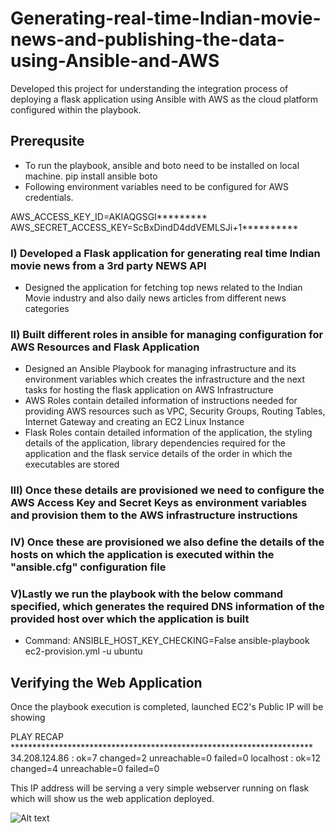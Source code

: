 # Generating-real-time-Indian-movie-news-and-publishing-the-data-using-Ansible-and-AWS

Developed this project for understanding the integration process of deploying a flask application using Ansible with AWS as the cloud platform configured within the playbook.

## Prerequsite
* To run the playbook, ansible and boto need to be installed on local machine. pip install ansible boto
* Following environment variables need to be configured for AWS credentials.

AWS_ACCESS_KEY_ID=AKIAQGSGI********* AWS_SECRET_ACCESS_KEY=ScBxDindD4ddVEMLSJi+1**********

### I) Developed a Flask application for generating real time Indian movie news from a 3rd party NEWS API
* Designed the application for fetching top news related to the Indian Movie industry and also daily news articles from different news categories

### II) Built different roles in ansible for managing configuration for AWS Resources and Flask Application
* Designed an Ansible Playbook for managing infrastructure and its environment variables which creates the infrastructure and the next tasks for hosting the flask application on AWS Infrastructure
* AWS Roles contain detailed information of instructions needed for providing AWS resources such as VPC, Security Groups, Routing Tables, Internet Gateway and creating an EC2 Linux Instance
* Flask Roles contain detailed information of the application, the styling details of the application, library dependencies required for the application and the flask service details of the order in which the executables are stored

### III) Once these details are provisioned we need to configure the AWS Access Key and Secret Keys as environment variables and provision them to the AWS infrastructure instructions

### IV) Once these are provisioned we also define the details of the hosts on which the application is executed within the "ansible.cfg" configuration file

### V)Lastly we run the playbook with the below command specified, which generates the required DNS information of the provided host over which the application is built

* Command: ANSIBLE_HOST_KEY_CHECKING=False ansible-playbook ec2-provision.yml -u ubuntu

## Verifying the Web Application

Once the playbook execution is completed, launched EC2's Public IP will be showing

PLAY RECAP *********************************************************************
34.208.124.86              : ok=7    changed=2    unreachable=0    failed=0
localhost                  : ok=12   changed=4    unreachable=0    failed=0

This IP address will be serving a very simple webserver running on flask which will show us the web application deployed.

![Alt text](/Users/prudhvirajsheela/Downloads/news.png)
